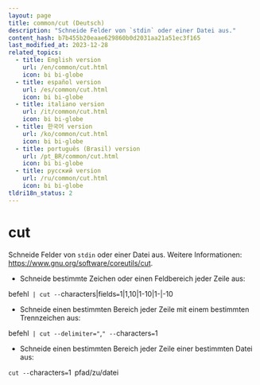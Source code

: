```yaml
---
layout: page
title: common/cut (Deutsch)
description: "Schneide Felder von `stdin` oder einer Datei aus."
content_hash: b7b455b20eaae629860b0d2031aa21a51ec3f165
last_modified_at: 2023-12-28
related_topics:
  - title: English version
    url: /en/common/cut.html
    icon: bi bi-globe
  - title: español version
    url: /es/common/cut.html
    icon: bi bi-globe
  - title: italiano version
    url: /it/common/cut.html
    icon: bi bi-globe
  - title: 한국어 version
    url: /ko/common/cut.html
    icon: bi bi-globe
  - title: português (Brasil) version
    url: /pt_BR/common/cut.html
    icon: bi bi-globe
  - title: русский version
    url: /ru/common/cut.html
    icon: bi bi-globe
tldri18n_status: 2
---
```

# cut

Schneide Felder von `stdin` oder einer Datei aus.
Weitere Informationen: <https://www.gnu.org/software/coreutils/cut>.

- Schneide bestimmte Zeichen oder einen Feldbereich jeder Zeile aus:

<span class="tldr-var badge badge-pill bg-dark-lm bg-white-dm text-white-lm text-dark-dm font-weight-bold">befehl</span>` | cut --`<span class="tldr-var badge badge-pill bg-dark-lm bg-white-dm text-white-lm text-dark-dm font-weight-bold">characters|fields</span>`=`<span class="tldr-var badge badge-pill bg-dark-lm bg-white-dm text-white-lm text-dark-dm font-weight-bold">1|1,10|1-10|1-|-10</span>

- Schneide einen bestimmten Bereich jeder Zeile mit einem bestimmten Trennzeichen aus:

<span class="tldr-var badge badge-pill bg-dark-lm bg-white-dm text-white-lm text-dark-dm font-weight-bold">befehl</span>` | cut --delimiter="`<span class="tldr-var badge badge-pill bg-dark-lm bg-white-dm text-white-lm text-dark-dm font-weight-bold">,</span>`" --`<span class="tldr-var badge badge-pill bg-dark-lm bg-white-dm text-white-lm text-dark-dm font-weight-bold">characters</span>`=`<span class="tldr-var badge badge-pill bg-dark-lm bg-white-dm text-white-lm text-dark-dm font-weight-bold">1</span>

- Schneide einen bestimmten Bereich jeder Zeile einer bestimmten Datei aus:

`cut --`<span class="tldr-var badge badge-pill bg-dark-lm bg-white-dm text-white-lm text-dark-dm font-weight-bold">characters</span>`=`<span class="tldr-var badge badge-pill bg-dark-lm bg-white-dm text-white-lm text-dark-dm font-weight-bold">1</span>` `<span class="tldr-var badge badge-pill bg-dark-lm bg-white-dm text-white-lm text-dark-dm font-weight-bold">pfad/zu/datei</span>
